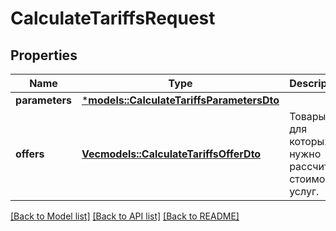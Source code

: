 # CalculateTariffsRequest

## Properties
Name | Type | Description | Notes
------------ | ------------- | ------------- | -------------
**parameters** | [***models::CalculateTariffsParametersDto**](CalculateTariffsParametersDTO.md) |  | 
**offers** | [**Vec<models::CalculateTariffsOfferDto>**](CalculateTariffsOfferDTO.md) | Товары, для которых нужно рассчитать стоимость услуг. | 

[[Back to Model list]](../README.md#documentation-for-models) [[Back to API list]](../README.md#documentation-for-api-endpoints) [[Back to README]](../README.md)


